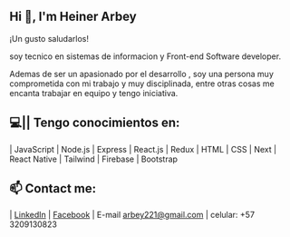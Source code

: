 ## Hi 👋, I'm Heiner Arbey


¡Un gusto saludarlos! 

soy tecnico en sistemas de informacion y Front-end Software developer.

Ademas de ser un apasionado por el desarrollo , soy una persona muy comprometida con mi trabajo y muy disciplinada, entre otras cosas me encanta trabajar en equipo y tengo iniciativa.

## 💻||  Tengo conocimientos en:

	
| JavaScript
| Node.js
| Express
| React.js
| Redux
| HTML
| CSS
| Next
| React Native
| Tailwind
| Firebase
| Bootstrap
## 📫  Contact me:


| [LinkedIn](https://www.linkedin.com/in/heiner-arevalo-757937246/) | 
[Facebook](https://www.facebook.com/bllazz.flowwgkuatro) | 
 E-mail
arbey221@gmail.com |
 celular:
+57 3209130823




